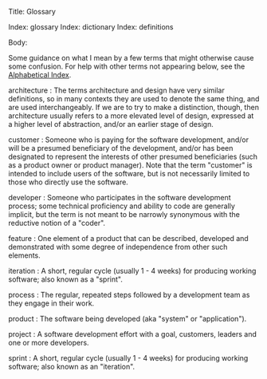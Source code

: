 Title:  Glossary

Index: glossary
Index: dictionary
Index: definitions

Body:

Some guidance on what I mean by a few terms that might otherwise cause some confusion. For help with other terms not appearing below, see the [Alphabetical Index](alphabetical-index.html).

architecture
:	The terms architecture and design have very similar definitions, so in many contexts they are used to denote the same thing, and are used interchangeably. If we are to try to make a distinction, though, then architecture usually refers to a more elevated level of design, expressed at a higher level of abstraction, and/or an earlier stage of design.

customer
:	Someone who is paying for the software development, and/or will be a presumed beneficiary of the development, and/or has been designated to represent the interests of other presumed beneficiaries (such as a product owner or product manager). Note that the term "customer" is intended to include users of the software, but is not necessarily limited to those who directly use the software.

developer
:	Someone who participates in the software development process; some technical proficiency and ability to code are generally implicit, but the term is not meant to be narrowly synonymous with the reductive notion of a "coder".

feature
:	One element of a product that can be described, developed and demonstrated with some degree of independence from other such elements.

iteration
:	A short, regular cycle (usually 1 - 4 weeks) for producing working software; also known as a "sprint".

process
:	The regular, repeated steps followed by a development team as they engage in their work.

product
:	The software being developed (aka "system" or "application").

project
:	A software development effort with a goal, customers, leaders and one or more developers.

sprint
:	A short, regular cycle (usually 1 - 4 weeks) for producing working software; also known as an "iteration".


